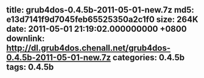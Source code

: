 title: grub4dos-0.4.5b-2011-05-01-new.7z
md5: e13d7141f9d7045feb65525350a2c1f0
size: 264K
date: 2011-05-01 21:19:02.000000000 +0800
downlink: http://dl.grub4dos.chenall.net/grub4dos-0.4.5b-2011-05-01-new.7z
categories: 0.4.5b
tags: 0.4.5b
---

